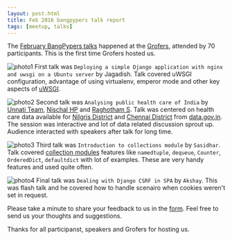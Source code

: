 ```yaml
---
layout: post.html
title: Feb 2016 bangpypers talk report
tags: [meetup, talks]
---
```


The [February BangPypers talks](http://www.meetup.com/BangPypers/events/225109029/) happened at the [Grofers](https://www.grofers.com/), attended by 70 participants. This is the first time Grofers hosted us.

![photo1](https://a248.e.akamai.net/f/248/1673/2/photos4.meetupstatic.com/photos/event/9/b/f/9/highres_446619929.jpeg)
First talk was `Deploying a simple Django application with nginx and uwsgi on a Ubuntu server` by Jagadish. Talk covered uWSGI configuration, advantage of using virtualenv, emperor mode and other key aspects of [uWSGI](https://uwsgi-docs.readthedocs.org/en/latest/).

![photo2](https://a248.e.akamai.net/f/248/1673/2/photos4.meetupstatic.com/photos/event/9/c/4/7/highres_446620007.jpeg)
Second talk was `Analysing public health care of India` by [Unnati Team](http://www.unnati.xyz/), [Nischal HP](https://twitter.com/nischalhp) and [Raghotham S](https://twitter.com/raghothams). Talk was centered on health care data available for [Nilgris District](https://en.wikipedia.org/wiki/The_Nilgiris_District) and [Chennai District](https://en.wikipedia.org/wiki/Chennai_district) from [data.gov.in](https://data.gov.in/). The session was interactive and lot of data related discussion sprout up. Audience interacted with speakers after talk for long time.

![photo3](https://a248.e.akamai.net/f/248/1673/2/photos1.meetupstatic.com/photos/event/9/c/9/a/highres_446620090.jpeg)
Third talk was `Introduction to collections module` by `Sasidhar`. Talk covered [collection modules](https://docs.python.org/2/library/collections.html) features like `namedtuple`, `dequeue`, `Counter`, `OrderedDict`, `defaultdict` with lot of examples. These are very handy features and used quite often.

![photo4](https://a248.e.akamai.net/f/248/1673/2/photos2.meetupstatic.com/photos/event/9/c/e/0/highres_446620160.jpeg)
Final talk was `Dealing with Django CSRF in SPA` by `Akshay`. This was flash talk and he covered how to handle scenairo when cookies weren't set in request.

Please take a minute to share your feedback to us in the [form](http://goo.gl/forms/TCYSKn37Uf). Feel free to send us your thoughts and suggestions.

Thanks for all participanst, speakers and Grofers for hosting us.
